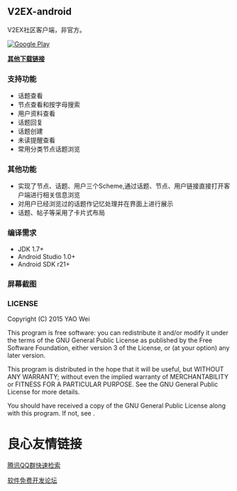 ## V2EX-android

V2EX社区客户端，非官方。

[![Google Play](http://developer.android.com/images/brand/en_generic_rgb_wo_45.png)](https://play.google.com/store/apps/details?id=com.yaoyumeng.v2ex)

[**其他下载链接**](https://github.com/greatyao/v2ex-android/releases/download/1.2.0/v2ex-android-v1.2.0.apk)


### 支持功能

 * 话题查看
 * 节点查看和按字母搜索
 * 用户资料查看
 * 话题回复
 * 话题创建
 * 未读提醒查看
 * 常用分类节点话题浏览

### 其他功能

 * 实现了节点、话题、用户三个Scheme,通过话题、节点、用户链接直接打开客户端进行相关信息浏览
 * 对用户已经浏览过的话题作记忆处理并在界面上进行展示
 * 话题、帖子等采用了卡片式布局

### 编译需求

* JDK 1.7+
* Android Studio 1.0+
* Android SDK r21+


### 屏幕截图

 
 
 
 
 
 
 
 
 


### LICENSE

Copyright (C) 2015 YAO Wei  

This program is free software: you can redistribute it and/or modify
it under the terms of the GNU General Public License as published by
the Free Software Foundation, either version 3 of the License, or
(at your option) any later version.

This program is distributed in the hope that it will be useful,
but WITHOUT ANY WARRANTY; without even the implied warranty of
MERCHANTABILITY or FITNESS FOR A PARTICULAR PURPOSE.  See the
GNU General Public License for more details.

You should have received a copy of the GNU General Public License
along with this program. If not, see  .


 # 良心友情链接

[腾讯QQ群快速检索](http://u.720life.cn/s/8cf73f7c)

[软件免费开发论坛](http://u.720life.cn/s/bbb01dc0)